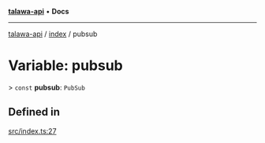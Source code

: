 [**talawa-api**](../../README.md) • **Docs**

***

[talawa-api](../../modules.md) / [index](../README.md) / pubsub

# Variable: pubsub

\> `const` **pubsub**: `PubSub`

## Defined in

[src/index.ts:27](https://github.com/PalisadoesFoundation/talawa-api/blob/d0c167bb942c4778fba221c2cdd27665fc7dbf61/src/index.ts#L27)

